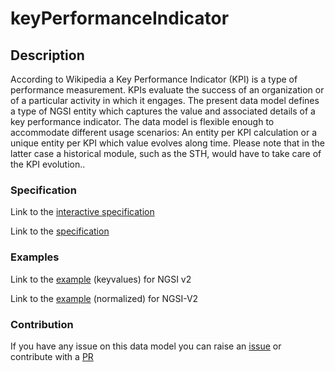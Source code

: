 # keyPerformanceIndicator

## Description 

According to Wikipedia a Key Performance Indicator (KPI) is a type of performance measurement. KPIs evaluate the success of an organization or of a particular activity in which it engages. The present data model defines a type of NGSI entity which captures the value and associated details of a key performance indicator. The data model is flexible enough to accommodate different usage scenarios: An entity per KPI calculation or a unique entity per KPI which value evolves along time. Please note that in the latter case a historical module, such as the STH, would have to take care of the KPI evolution..

### Specification

Link to the [interactive specification](https://swagger.lab.fiware.org/?url=https://smart-data-models.github.io/dataModel.KeyPerformanceIndicator/keyPerformanceIndicator/swagger.yaml)

Link to the [specification](https://smart-data-models.github.io/dataModel.KeyPerformanceIndicator/keyPerformanceIndicator/doc/spec.md)
### Examples

Link to the [example](https://smart-data-models.github.io/dataModel.KeyPerformanceIndicator/keyPerformanceIndicator/examples/example.json) (keyvalues) for NGSI v2

Link to the [example](https://smart-data-models.github.io/dataModel.KeyPerformanceIndicator/keyPerformanceIndicator/examples/example-normalized.json) (normalized) for NGSI-V2
### Contribution

 If you have any issue on this data model you can raise an [issue](https://github.com/smart-data-models/dataModel.KeyPerformanceIndicator/issues)  or contribute with a [PR](https://github.com/smart-data-models/dataModel.KeyPerformanceIndicator/pulls)